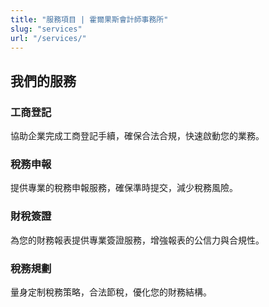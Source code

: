 ```yaml
---
title: "服務項目 | 霍爾果斯會計師事務所"
slug: "services"
url: "/services/"
---
```



<section class="services">
<h1>我們的服務</h1>
<div class="service-grid">
<div class="service-item">
<h3>工商登記</h3>
<p>協助企業完成工商登記手續，確保合法合規，快速啟動您的業務。</p>
</div>
<div class="service-item">
<h3>稅務申報</h3>
<p>提供專業的稅務申報服務，確保準時提交，減少稅務風險。</p>
</div>
<div class="service-item">
<h3>財稅簽證</h3>
<p>為您的財務報表提供專業簽證服務，增強報表的公信力與合規性。</p>
</div>
<div class="service-item">
<h3>稅務規劃</h3>
<p>量身定制稅務策略，合法節稅，優化您的財務結構。</p>
</div>
</div>
</section>

